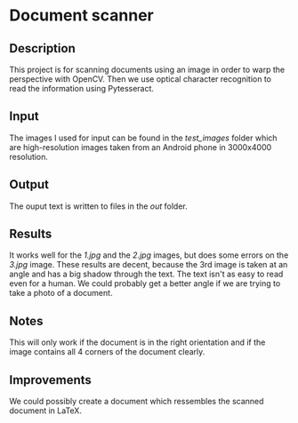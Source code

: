 # Document scanner
## Description
This project is for scanning documents using an image in order to warp the perspective with OpenCV.
Then we use optical character recognition to read the information using Pytesseract.

## Input
The images I used for input can be found in the *test_images* folder which are high-resolution images taken from an Android phone in 3000x4000 resolution.

## Output
The ouput text is written to files in the *out* folder.

## Results
It works well for the *1.jpg* and the *2.jpg* images, but does some errors on the *3.jpg* image.
These results are decent, because the 3rd image is taken at an angle and has a big shadow through the text. The text isn't as easy to read even for a human. We could probably get a better angle if we are trying to take a photo of a document.

## Notes
This will only work if the document is in the right orientation and if the image contains all 4 corners of the document clearly.

## Improvements
We could possibly create a document which ressembles the scanned document in LaTeX.